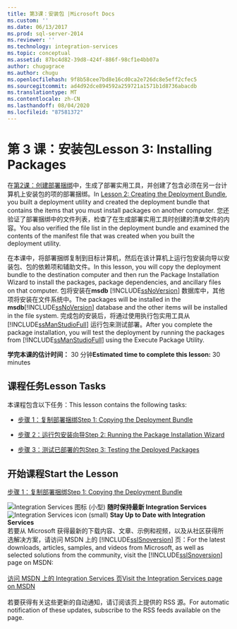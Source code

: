 ```yaml
---
title: 第3课：安装包 |Microsoft Docs
ms.custom: ''
ms.date: 06/13/2017
ms.prod: sql-server-2014
ms.reviewer: ''
ms.technology: integration-services
ms.topic: conceptual
ms.assetid: 87bc4d82-39d8-424f-886f-98cf1e4bb07a
author: chugugrace
ms.author: chugu
ms.openlocfilehash: 9f8b58cee7bd8e16cd0ca2e726dc8e5eff2cfec5
ms.sourcegitcommit: ad4d92dce894592a259721a1571b1d8736abacdb
ms.translationtype: MT
ms.contentlocale: zh-CN
ms.lasthandoff: 08/04/2020
ms.locfileid: "87581372"
---
```

# <a name="lesson-3-installing-packages"></a><span data-ttu-id="d346a-102">第 3 课：安装包</span><span class="sxs-lookup"><span data-stu-id="d346a-102">Lesson 3: Installing Packages</span></span>
  <span data-ttu-id="d346a-103">在[第2课：创建部署捆绑](../integration-services/lesson-2-create-the-deployment-bundle-in-ssis.md)中，生成了部署实用工具，并创建了包含必须在另一台计算机上安装包的项的部署捆绑。</span><span class="sxs-lookup"><span data-stu-id="d346a-103">In [Lesson 2: Creating the Deployment Bundle](../integration-services/lesson-2-create-the-deployment-bundle-in-ssis.md), you built a deployment utility and created the deployment bundle that contains the items that you must install packages on another computer.</span></span> <span data-ttu-id="d346a-104">您还验证了部署捆绑中的文件列表，检查了在生成部署实用工具时创建的清单文件的内容。</span><span class="sxs-lookup"><span data-stu-id="d346a-104">You also verified the file list in the deployment bundle and examined the contents of the manifest file that was created when you built the deployment utility.</span></span>  
  
 <span data-ttu-id="d346a-105">在本课中，将部署捆绑复制到目标计算机，然后在该计算机上运行包安装向导以安装包、包的依赖项和辅助文件。</span><span class="sxs-lookup"><span data-stu-id="d346a-105">In this lesson, you will copy the deployment bundle to the destination computer and then run the Package Installation Wizard to install the packages, package dependencies, and ancillary files on that computer.</span></span> <span data-ttu-id="d346a-106">包将安装在**msdb** [!INCLUDE[ssNoVersion](../includes/ssnoversion-md.md)] 数据库中，其他项将安装在文件系统中。</span><span class="sxs-lookup"><span data-stu-id="d346a-106">The packages will be installed in the **msdb**[!INCLUDE[ssNoVersion](../includes/ssnoversion-md.md)] database and the other items will be installed in the file system.</span></span> <span data-ttu-id="d346a-107">完成包的安装后，将通过使用执行包实用工具从 [!INCLUDE[ssManStudioFull](../includes/ssmanstudiofull-md.md)] 运行包来测试部署。</span><span class="sxs-lookup"><span data-stu-id="d346a-107">After you complete the package installation, you will test the deployment by running the packages from [!INCLUDE[ssManStudioFull](../includes/ssmanstudiofull-md.md)] using the Execute Package Utility.</span></span>  
  
 <span data-ttu-id="d346a-108">**学完本课的估计时间：** 30 分钟</span><span class="sxs-lookup"><span data-stu-id="d346a-108">**Estimated time to complete this lesson:** 30 minutes</span></span>  
  
## <a name="lesson-tasks"></a><span data-ttu-id="d346a-109">课程任务</span><span class="sxs-lookup"><span data-stu-id="d346a-109">Lesson Tasks</span></span>  
 <span data-ttu-id="d346a-110">本课程包含以下任务：</span><span class="sxs-lookup"><span data-stu-id="d346a-110">This lesson contains the following tasks:</span></span>  
  
-   [<span data-ttu-id="d346a-111">步骤 1：复制部署捆绑</span><span class="sxs-lookup"><span data-stu-id="d346a-111">Step 1: Copying the Deployment Bundle</span></span>](../integration-services/lesson-3-1-copying-the-deployment-bundle.md)  
  
-   [<span data-ttu-id="d346a-112">步骤 2：运行包安装向导</span><span class="sxs-lookup"><span data-stu-id="d346a-112">Step 2: Running the Package Installation Wizard</span></span>](../integration-services/lesson-3-2-running-the-package-installation-wizard.md)  
  
-   [<span data-ttu-id="d346a-113">步骤 3：测试已部署的包</span><span class="sxs-lookup"><span data-stu-id="d346a-113">Step 3: Testing the Deployed Packages</span></span>](../integration-services/lesson-3-3-testing-the-deployed-packages.md)  
  
## <a name="start-the-lesson"></a><span data-ttu-id="d346a-114">开始课程</span><span class="sxs-lookup"><span data-stu-id="d346a-114">Start the Lesson</span></span>  
 [<span data-ttu-id="d346a-115">步骤 1：复制部署捆绑</span><span class="sxs-lookup"><span data-stu-id="d346a-115">Step 1: Copying the Deployment Bundle</span></span>](../integration-services/lesson-3-1-copying-the-deployment-bundle.md)  
  
<span data-ttu-id="d346a-116">![Integration Services 图标 (小型) ](media/dts-16.gif "集成服务图标（小）")  **随时保持最新 Integration Services**</span><span class="sxs-lookup"><span data-stu-id="d346a-116">![Integration Services icon (small)](media/dts-16.gif "Integration Services icon (small)")  **Stay Up to Date with Integration Services**</span></span><br /> <span data-ttu-id="d346a-117">若要从 Microsoft 获得最新的下载内容、文章、示例和视频，以及从社区获得所选解决方案，请访问 MSDN 上的 [!INCLUDE[ssISnoversion](../includes/ssisnoversion-md.md)] 页：</span><span class="sxs-lookup"><span data-stu-id="d346a-117">For the latest downloads, articles, samples, and videos from Microsoft, as well as selected solutions from the community, visit the [!INCLUDE[ssISnoversion](../includes/ssisnoversion-md.md)] page on MSDN:</span></span><br /><br /> [<span data-ttu-id="d346a-118">访问 MSDN 上的 Integration Services 页</span><span class="sxs-lookup"><span data-stu-id="d346a-118">Visit the Integration Services page on MSDN</span></span>](https://go.microsoft.com/fwlink/?LinkId=136655)<br /><br /> <span data-ttu-id="d346a-119">若要获得有关这些更新的自动通知，请订阅该页上提供的 RSS 源。</span><span class="sxs-lookup"><span data-stu-id="d346a-119">For automatic notification of these updates, subscribe to the RSS feeds available on the page.</span></span>  
  
  
